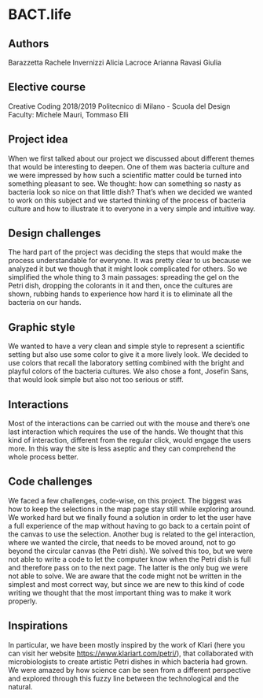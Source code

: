 # BACT.life

## Authors
Barazzetta Rachele
Invernizzi Alicia
Lacroce Arianna
Ravasi Giulia

## Elective course
Creative Coding 2018/2019
Politecnico di Milano - Scuola del Design
Faculty: Michele Mauri, Tommaso Elli


## Project idea
When we first talked about our project we discussed about different themes that would be interesting to deepen. One of them was bacteria culture and we were impressed by how such a scientific matter could be turned into something pleasant to see.
We thought: how can something so nasty as bacteria look so nice on that little dish?
That’s when we decided we wanted to work on this subject and we started thinking of the process of bacteria culture and how to illustrate it to everyone in a very simple and intuitive way.

## Design challenges
The hard part of the project was deciding the steps that would make the process understandable for everyone. It was pretty clear to us because we analyzed it but we though that it might look complicated for others. So we simplified the whole thing to 3 main passages: spreading the gel on the Petri dish, dropping the colorants in it and then, once the cultures are shown, rubbing hands to experience how hard it is to eliminate all the bacteria on our hands.

## Graphic style
We wanted to have a very clean and simple style to represent a scientific setting but also use some color to give it a more lively look. We decided to use colors that recall the laboratory setting combined with the bright and playful colors of the bacteria cultures. We also chose a font, Josefin Sans, that would look simple but also not too serious or stiff.

## Interactions
Most of the interactions can be carried out with the mouse and there’s one last interaction which requires the use of the hands. We thought that this kind of interaction, different from the regular click, would engage the users more. In this way the site is less aseptic and they can comprehend the whole process better.

## Code challenges
We faced a few challenges, code-wise, on this project. 
The biggest was how to keep the selections in the map page stay still while exploring around. We worked hard but we finally found a solution in order to let the user have a full experience of the map without having to go back to a certain point of the canvas to use the selection.
Another bug is related to the gel interaction, where we wanted the circle, that needs to be moved around, not to go beyond the circular canvas (the Petri dish). We solved this too, but we were not able to write a code to let the computer know when the Petri dish is full and therefore pass on to the next page. The latter is the only bug we were not able to solve.
We are aware that the code might not be written in the simplest and most correct way, but since we are new to this kind of code writing we thought that the most important thing was to make it work properly.

## Inspirations
In particular, we have been mostly inspired by the work of Klari (here you can visit her website https://www.klariart.com/petri/), that collaborated with microbiologists to create artistic Petri dishes in which bacteria had grown. We were amazed by how science can be seen from a different perspective and explored through this fuzzy line between the technological and the natural.

